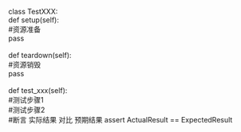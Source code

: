 class TestXXX:<br>
    def setup(self):<br>
        #资源准备<br>
        pass<br>
<br>
    def teardown(self):<br>
        #资源销毁<br>
        pass<br>
    <br>
    def test_xxx(self):<br>
        #测试步骤1<br>
        #测试步骤2<br>
        #断言 实际结果 对比 预期结果
        assert ActualResult == ExpectedResult
